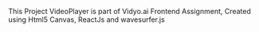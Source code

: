 This Project VideoPlayer is part of Vidyo.ai Frontend Assignment, Created using Html5 Canvas, ReactJs and wavesurfer.js


